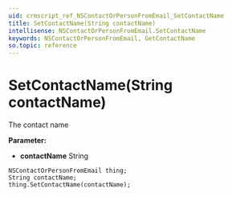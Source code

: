 ```yaml
---
uid: crmscript_ref_NSContactOrPersonFromEmail_SetContactName
title: SetContactName(String contactName)
intellisense: NSContactOrPersonFromEmail.SetContactName
keywords: NSContactOrPersonFromEmail, GetContactName
so.topic: reference
---
```


# SetContactName(String contactName)

The contact name

**Parameter:** 
* **contactName** String

```crmscript
NSContactOrPersonFromEmail thing;
String contactName;
thing.SetContactName(contactName);
```

